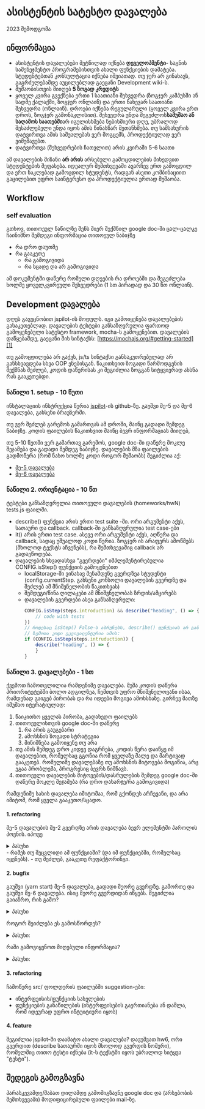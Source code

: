 # ასისტენტის სატესტო დავალება
2023 შემოდგომა

## ინფორმაცია
- ასისტენტის დავალებები მეტწილად იქნება **დეველოპმენტი**- საგნის სამენეჯმენტო პროგრამებისთვის ახალი ფუნქციების დამატება. სტუდენტებთან კონსულტაცია იქნება იშვიათად. თუ ჯერ არ გინახავს, გაგრძელებამდე აუცილებლად გაეცანი Development wiki-ს.
- მუშაობისთვის მიიღებ **5 ზოგად კრედიტს**
- ყოველ კვირა გვექნება ერთი 1 საათიანი შეხვედრა (ზოგჯერ კამპუსში ან სადმე ქალაქში, ზოგჯერ ონლაინ) და ერთი ნახევარ საათიანი შეხვედრა (ონლაინ). დროები იქნება რეგულარული (ყოველ კვირა ერთ დროს, ზოგჯერ გამონაკლისით).  შეხვედრა უნდა შეგეძლოს**სამუშაო ან საღამოს საათებში**არ იგულისხმება ნებისმიერი დღე, უბრალოდ შესაძლებელი უნდა იყოს ამის წინასწარ შეთანხმება. თუ სამსახურის დატვირთვა ამის საშუალებას ვერ მოგცემს, პროდუქტიულად ვერ ვიმუშავებთ.
- დატვირთვა (შეხვედრების ჩათვლით) არის კვირაში 5-6 საათი

ამ დავალების მიზანი **არ არის** არსებული გამოცდილების მიხედვით სტუდენტების შეფასება. იდეალურ შემთხვევაში ავარჩევ ერთ გამოცდილ და ერთ ნაკლებად გამოცდილ სტუდენტს, რადგან ასეთი კომბინაციით გაცილებით უფრო საინტერესო და პროდუქტიულია ერთად მუშაობა.

## Workflow
### self evaluation
გთხოვ, თითოეულ ნაწილზე შენს მიერ შექმნილ google doc-ში ცალ-ცალკე ჩაინიშნო შემდეგი ინფორმაცია თითოეულ ნაბიჯზე
- რა დრო დაუთმე
- რა გააკეთე
	- რა გამოგივიდა
	- რა სცადე და არ გამოგივიდა

ამ დოკუმენტში დაწერე რომელი დღეების რა დროებში და შეგეძლება ხოლმე ყოველკვირეული შეხვედრები (1 სთ პირადად და 30 წთ ონლაინ).

## Development დავალება
დღეს გავეცნობით jspilot-ის მოდულს. იგი გამოიყენება დავალებების გასაკეთებლად. დავალების ტესტები განსაზღვრულია ფართოდ გამოყენებული სატესტო framework, mocha-ს გამოყენებით. დავალების დაწყებამდე, გაეცანი მის სინტაქსს: [https://mochajs.org/#getting-started][1]

თუ გამოცდილება არ გაქვს, js/ts სინტაქსი განსაკუთრებულად არ განსხვავდება სხვა OOP ენებისგან. წაკითხვით ზოგადი წარმოდგენის შექმნას შეძლებ, კოდის დაწერისას კი შეგიძლია ზოგგან სიტყვიერად ახსნა რას გააკეთებდი. 

### ნაწილი 1. setup - 10 წუთი
ინსტალაციის ინსტრუქცია წერია [jspilot][2]-ის github-ზე. გაუშვი მე-5 და მე-6 დავალება, გახსენი ბრაუზერში.

თუ ვერ შეძლებ გარემოს გამართვას ამ დროში, მაინც გადადი შემდეგ ნაბიჯზე. კოდის ფაილების წაკითხვით მაინც ბევრ ინფორმაციას მიიღებ,

თუ 5-10 წუთში ვერ გამართავ გარემოს, google doc-ში დაწერე მოკლე შეჯამება და გადადი შემდეგ ნაბიჯზე. დავალების მზა ფაილების გადმოწერა (რომ ნახო ხოლმე კოდი როგორ მუშაობს) შეგიძლია აქ:
- [მე-5 დავალება][3]
- [მე-6 დავალება][4]

### ნაწილი 2. ორიენტაცია - 10 წთ
ტესტები განსაზღვრულია თითოეული დავალების (homeworks/hwN) tests.js ფაილში.

- describe() ფუნქცია არის ერთი test suite -ში. ორი არგუმენტი აქვს, სათაური და callback. callback-ში განსაზღვრულია test case-ები
- it() არის ერთი test case. ასევე ორი არგუმენტი აქვს, აღწერა და callback, სადაც უშუალოდ კოდი წერია. ზოგჯერ ის არაფერს ამოწმებს (მხოლოდ ტექსტს აჩვენებს), რა შემთხვევაშიც callback არ გადაეწოდება.
- დავალების სხვადასხვა "გვერდები" იმპლემენტირებულია CONFIG.isStep() ფუნქციის გამოყენებით
	- localStorage-ში ვინახავ მენამდენე გვერდზეა სტუდენტი (config.currentStep. გახსენი კონსოლი დავალების გვერდზე და შეძლებ ამ მნიშვნელობის წაკითხვას)
	- შემდეგი/წინა ღილაკები ამ მნიშვნელობას ზრდის/ამცირებს
	- დავალების გვერდები ასეა განსაზღვრული:
		```js
		CONFIG.isStep(steps.introduction) && describe("heading", () => {
			// code with tests
		})
		// როდესაც isStep() False-ს აბრუნებს, describe() ფუნქციას არ გამოიძახებს.
		// ზემოთა კოდი ეკვივალენტურია ამის:
		if (CONFIG.isStep(steps.intruduction)) {
			describe("heading", () => {
			}
		}

		```

### ნაწილი 3. დავალებები - 1  სთ
ქვემოთ ჩამოთვლილია რამდენიმე დავალება. მუშა კოდის დაწერა პრიორიტეტებში ბოლო ადგილზეა, ჩემთვის უფრო მნიშვნელოვანი ისაა, რამდენად გაიგებ პირობას და რა იდეები მოგივა ამოხსნაზე. გირჩევ მათზე იმუშაო იტერატიულად:
1. წაიკითხო ყველას პირობა, გადახედო ფაილებს
2. თითოეულისთვის google doc-ში დაწერე
	1. რა არის გაუგებარი
	2. ამოხსნის ზოგადი სტრატეგია
	3. მინიშნება გამოიყენე თუ არა
3. თუ ამის შემდეგ დრო კიდევ დაგრჩება, კოდის წერა დაიწყე იმ დავალებით, რომელსაც გგონია რომ ყველაზე მალე და მარტივად გააკეთებ. რომელიმე დავალებაზე თუ ამოხსნის მიტოვება მოგიწია, არც ეგაა პრობლემა, პროგრესიც ბევრს ნიშნავს.
4. თითოეული დავალების მიტოვების/დასრულების შემდეგ google doc-ში დაწერე მოკლე შეჯამება (რა დრო დახარჯე/რა გამოგივიდა)

რამდენიმე სახის დავალება იმიტომაა, რომ გქონდეს არჩევანი, და არა იმიტომ, რომ ყველა გააკეთო/სცადო.

#### 1. refactoring
მე-5 დავალების მე-2 გვერდზე არის დავალება ბევრ ელემენტში პაროლის პოვნის. იპოვე 

<details>
<summary>პასუხი</summary>
`setupGuessingPassword()`
</details>
- რამეს თუ შეცვლიდი ამ ფუნქციაში? (და იმ ფუნქციებში, რომელსაც იყენებს).
-  თუ შეძლებ, გააკეთე რეფაქტორინგი.

#### 2. bugfix
გაუშვი (yarn start) მე-5 დავალება, გადადი მეორე გვერდზე. გამორთე და გაუშვი მე-6 დავალება. ისიც მეორე გვერდიდან იწყებს. შეგიძლია გაიაზრო, რის გამო?

<details>
<summary>პასუხი</summary>
localStorage ში ინახება CONFIG.currentStep, რომელიც იგივე რჩება, თუ დავალებები ერთ ფოლდერშია.
</details>

როგორ შეიძლება ეს გამოსწორდეს?

<details>
<summary>პასუხი:</summary>
Config-ის კლასის შექმნისას (main.js ფაილში) შეგვიძლია მას დავალების სახელი გადავაწოდოთ
</details>

რაში გამოვიყენოთ მიღებული ინფორმაცია?

<details>
<summary>პასუხი:</summary>
Config-ის კლასის შექმნისას წავიკითხოთ localStorage-დან დავალების სახელი. თუ არ ემთხვევა გადმოწოდებულს, 1) წავშალოთ localStorage 2) დავარეფრეშოთ გვერდი
</details>


#### 3. refactoring
ჩამოწერე src/ ფოლდერის ფაილებში suggestion-ები:
- ინტერფეისის/ფუნქციის სახელების
- ფუნქციების განაწილების (ინტერფეისების გაერთიანება ან დაშლა, რომ იდეურად უფრო ინტუიტიური იყოს)

#### 4. feature
შეგიძლია jspilot-ში დაამატო ახალი დავალება? დავუშვათ hw6, ორი გვერდით (describe სათაურში იყოს მხოლოდ გვერდის ნომერი), რომელშიც თითო ტესტი იქნება (it-ს ტექსტში იყოს უბრალოდ სიტყვა "ტესტი").


## შედეგის გამოგზავნა
პარასკევამდე/შაბათ დილამდე გამომიგზავნე google doc და (არსებობის შემთხვევაში) მოდიფიცირებული ფაილები mail-ზე.

[1]:	https://mochajs.org/#getting-started
[2]:	https://github.com/freeuni-digital-technologies/jspilot
[3]:	http://freeuni-digital-technologies.github.io/webHwInterface/hw5/hw5.zip
[4]:	http://freeuni-digital-technologies.github.io/webHwInterface/hw5/hw5.zip